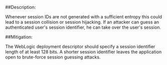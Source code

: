 ##Description:

Whenever session IDs are not generated with a sufficient entropy this could lead to a
session collision or session hijacking. If an attacker can guess an authenticated user's
session identifier, he can take over the user's session.

##Mitigation:

The WebLogic deployment descriptor should specify a session identifier length of at
least 128 bits. A shorter session identifier leaves the application open to
brute-force session guessing attacks.
